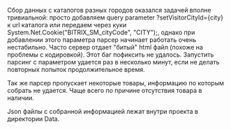 Сбор данных с каталогов разных городов оказался задачей вполне тривиальной: просто добавляем query parameter ?setVisitorCityId={city} к url каталога
или передаем через куки System.Net.Cookie("BITRIX_SM_cityCode", "CITY");,
однако при добавлении этого параметра парсер начинает работать очень нестабильно. Часто сервер отдает "битый" html файл (похоже на проблемы с кодировкой).
Этот баг пофиксить не удалось. Запустить парсинг с параметром удается раз в несколько минут, если не делать повторных попыток продолжительное время.

Так же парсер пропускает некоторые товары, информацию по которым собрать не удается. Чаще всего по причине отсутствия товара в наличии.

Json файлы с собранной информацией лежат внутри проекта в директории Data. 
